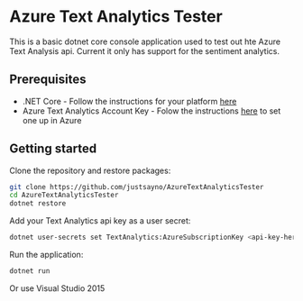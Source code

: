 # Azure Text Analytics Tester

This is a basic dotnet core console application used to test out hte Azure Text Analysis api. Current it only
has support for the sentiment analytics.

## Prerequisites

- .NET Core - Follow the instructions for your platform [here](https://www.microsoft.com/net/core#windows)
- Azure Text Analytics Account Key - Folow the instructions [here](https://www.microsoft.com/cognitive-services/en-us/text-analytics-api) to set one up in Azure

## Getting started

Clone the repository and restore packages:

```sh
git clone https://github.com/justsayno/AzureTextAnalyticsTester
cd AzureTextAnalyticsTester
dotnet restore
```

Add your Text Analytics api key as a user secret:

```sh
dotnet user-secrets set TextAnalytics:AzureSubscriptionKey <api-key-here>
```

Run the application:

```sh
dotnet run
```

Or use Visual Studio 2015
